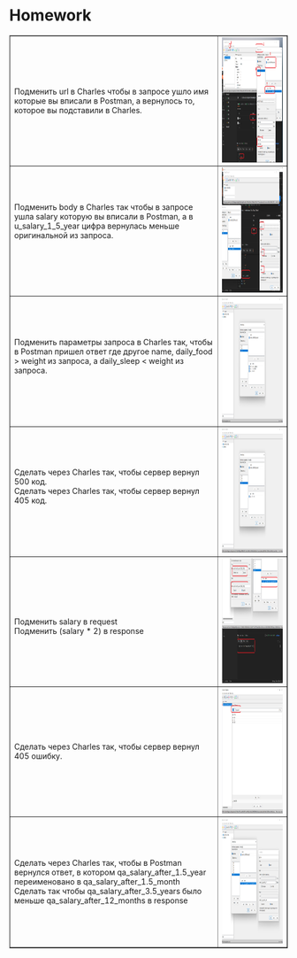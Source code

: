 <!DOCTYPE html>
<h1>Homework</h1>

<html>
 <head>
  <meta charset="utf-8">
 </head>
 <body>
  <table border="1">
   <tr>
    <td> Подменить url в Charles чтобы в запросе ушло имя которые вы вписали в Postman, а вернулось то, которое вы подставили в Charles.
    <br> 
    <td><img src="https://github.com/StasTsb/Charles/blob/56df7cb3e997697ad1f34f8be71fca235241be1c/screen/1.png" width="580" height="226"></td>
   </tr>
   <tr>
    <td> Подменить body в Charles так чтобы в запросе ушла salary которую вы вписали в Postman, а в u_salary_1_5_year цифра вернулась меньше оригинальной из запроса.
    <br> 
    <br> 
    <br> 
    <td><img src="https://github.com/StasTsb/Charles/blob/beb11f82271aaef52658cd76abc672aa39bebe23/screen/2.png" width="480" height="226"></td>
  </tr>
    <tr>
    <td> Подменить параметры запроса в Charles так, чтобы в Postman пришел ответ где другое name, daily_food > weight из запроса, а daily_sleep < weight из запроса.
    <br> 
    <br> 
    <td><img src="https://github.com/StasTsb/Charles/blob/d982c31cca9c34b406d671d027897bdddd696419/screen/3.png" width="480" height="226"></td>
   </tr>
   <tr>
    <td> Сделать через Charles так, чтобы сервер вернул 500 код.
    <br> Сделать через Charles так, чтобы сервер вернул 405 код.
    <br> 
    <br> 
    <td><img src="https://github.com/StasTsb/Charles/blob/d982c31cca9c34b406d671d027897bdddd696419/screen/4.png" width="480" height="226"></td>
  </tr>
    <tr>
    <td> 
    <br> Подменить salary в request
    <br> Подменить (salary * 2) в response
    <br>
    <td><img src="https://github.com/StasTsb/Charles/blob/b6f7f5cd9737294329f4f747c7911ee614677b7c/screen/5.png" width="480" height="226"></td>
     </tr>
    <tr>
    <td> Сделать через Charles так, чтобы сервер вернул 405 ошибку.
    <td><img src="https://github.com/StasTsb/Charles/blob/d982c31cca9c34b406d671d027897bdddd696419/screen/5.1.png" width="480" height="226"></td>
   </tr>
    <tr>
    <td> Сделать через Charles так, чтобы в Postman вернулся ответ, в котором qa_salary_after_1.5_year переименовано в qa_salary_after_1.5_month
    <br> Сделать так чтобы qa_salary_after_3.5_years было меньше qa_salary_after_12_months в response 
    <br> 
    <td><img src="https://github.com/StasTsb/Charles/blob/b6f7f5cd9737294329f4f747c7911ee614677b7c/screen/6.png" width="480" height="226"></td>
   </tr>
  </tr>
 </table>
 </body>
</html>

